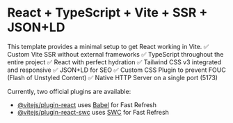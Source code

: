# React + TypeScript + Vite + SSR + JSON+LD

This template provides a minimal setup to get React working in Vite.
✅ Custom Vite SSR without external frameworks
✅ TypeScript throughout the entire project
✅ React with perfect hydration
✅ Tailwind CSS v3 integrated and responsive
✅ JSON+LD for SEO
✅ Custom CSS Plugin to prevent FOUC (Flash of Unstyled Content)
✅ Native HTTP Server on a single port (5173)



Currently, two official plugins are available:
- [@vitejs/plugin-react](https://github.com/vitejs/vite-plugin-react/blob/main/packages/plugin-react) uses [Babel](https://babeljs.io/) for Fast Refresh
- [@vitejs/plugin-react-swc](https://github.com/vitejs/vite-plugin-react/blob/main/packages/plugin-react-swc) uses [SWC](https://swc.rs/) for Fast Refresh



